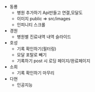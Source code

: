 - 동룡
  - 병원 추가하기 Api만들고 연결,모달도
  - 이미지 public => src/images
  - 인피니티 스크롤
- 경원
  - 병원별 진료내역 내역 슬라이드
- 호성
  - 기록 확인하기(필터링)
  - 모달 포탈로 빼기
  - 기록하기 post 시 로딩 페이지/완료페이지
- 소희
  - 기록 확인하기 마무리
- 다현
  - 인공지능
